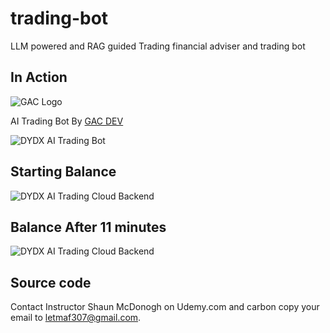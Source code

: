 # trading-bot

LLM powered and RAG guided Trading financial adviser and trading bot

## In Action

![GAC Logo](https://geniusandcourage.com/favicon.ico)

AI Trading Bot By [GAC DEV](https://geniusandcourage.com)

![DYDX AI Trading Bot](https://hlwsdtech.com:8081/images/dydx.jpg)

## Starting Balance

![DYDX AI Trading Cloud Backend](https://hlwsdtech.com:8081/images/bot-cloud-1.jpeg)

## Balance After 11 minutes

![DYDX AI Trading Cloud Backend](https://hlwsdtech.com:8081/images/bot-cloud-1.jpeg)

## Source code

Contact Instructor Shaun McDonogh on Udemy.com and carbon copy your email to letmaf307@gmail.com.
